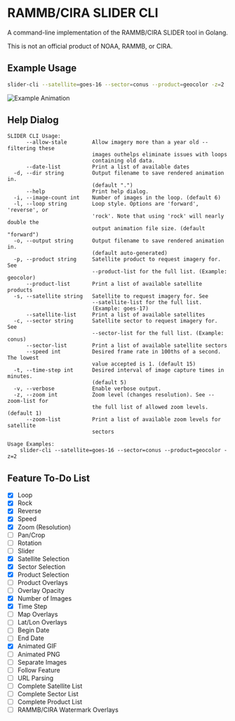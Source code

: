 # RAMMB/CIRA SLIDER CLI

A command-line implementation of the RAMMB/CIRA SLIDER tool in Golang.

This is not an official product of NOAA, RAMMB, or CIRA.

## Example Usage

```bash
slider-cli --satellite=goes-16 --sector=conus --product=geocolor -z=2
```

![Example Animation](examples/cira-rammb-slider---goes-16---conus---geocolor---20210407140615-20210407154115.gif)

## Help Dialog

```
SLIDER CLI Usage:
      --allow-stale        Allow imagery more than a year old -- filtering these
                           images outhelps eliminate issues with loops
                           containing old data.
      --date-list          Print a list of available dates
  -d, --dir string         Output filename to save rendered animation in.
                           (default ".")
      --help               Print help dialog.
  -i, --image-count int    Number of images in the loop. (default 6)
  -l, --loop string        Loop style. Options are 'forward', 'reverse', or
                           'rock'. Note that using 'rock' will nearly double the
                           output animation file size. (default "forward")
  -o, --output string      Output filename to save rendered animation in.
                           (default auto-generated)
  -p, --product string     Satellite product to request imagery for. See
                           --product-list for the full list. (Example: geocolor)
      --product-list       Print a list of available satellite products
  -s, --satellite string   Satellite to request imagery for. See
                           --satellite-list for the full list.
                           (Example: goes-17)
      --satellite-list     Print a list of available satellites
  -c, --sector string      Satellite sector to request imagery for. See
                           --sector-list for the full list. (Example: conus)
      --sector-list        Print a list of available satellite sectors
      --speed int          Desired frame rate in 100ths of a second. The lowest
                           value accepted is 1. (default 15)
  -t, --time-step int      Desired interval of image capture times in minutes.
                           (default 5)
  -v, --verbose            Enable verbose output.
  -z, --zoom int           Zoom level (changes resolution). See --zoom-list for
                           the full list of allowed zoom levels. (default 1)
      --zoom-list          Print a list of available zoom levels for satellite
                           sectors

Usage Examples:
    slider-cli --satellite=goes-16 --sector=conus --product=geocolor -z=2
```

## Feature To-Do List

- [x] Loop
- [x] Rock
- [x] Reverse
- [x] Speed
- [x] Zoom (Resolution)
- [ ] Pan/Crop
- [ ] Rotation
- [ ] Slider
- [x] Satellite Selection
- [x] Sector Selection
- [x] Product Selection
- [ ] Product Overlays
- [ ] Overlay Opacity
- [x] Number of Images
- [x] Time Step
- [ ] Map Overlays
- [ ] Lat/Lon Overlays
- [ ] Begin Date
- [ ] End Date
- [x] Animated GIF
- [ ] Animated PNG
- [ ] Separate Images
- [ ] Follow Feature
- [ ] URL Parsing
- [ ] Complete Satellite List
- [ ] Complete Sector List
- [ ] Complete Product List
- [ ] RAMMB/CIRA Watermark Overlays
